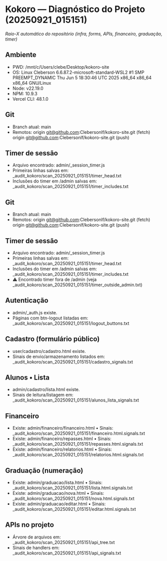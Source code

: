 # Kokoro — Diagnóstico do Projeto (20250921_015151)
_Raio-X automático do repositório (infra, forms, APIs, financeiro, graduação, timer)_

## Ambiente
- PWD: /mnt/c/Users/clebe/Desktop/kokoro-site
- OS: Linux Cleberson 6.6.87.2-microsoft-standard-WSL2 #1 SMP PREEMPT_DYNAMIC Thu Jun  5 18:30:46 UTC 2025 x86_64 x86_64 x86_64 GNU/Linux
- Node: v22.19.0
- NPM:  10.9.3
- Vercel CLI: 48.1.0

## Git
- Branch atual: main
- Remotos:
origin	git@github.com:Clebersonlf/kokoro-site.git (fetch)
origin	git@github.com:Clebersonlf/kokoro-site.git (push)

## Timer de sessão
- Arquivo encontrado: admin/_session_timer.js
- Primeiras linhas salvas em: _audit_kokoro/scan_20250921_015151/timer_head.txt
- Inclusões do timer em /admin salvas em: _audit_kokoro/scan_20250921_015151/timer_includes.txt
## Git
- Branch atual: main
- Remotos:
origin	git@github.com:Clebersonlf/kokoro-site.git (fetch)
origin	git@github.com:Clebersonlf/kokoro-site.git (push)

## Timer de sessão
- Arquivo encontrado: admin/_session_timer.js
- Primeiras linhas salvas em: _audit_kokoro/scan_20250921_015151/timer_head.txt
- Inclusões do timer em /admin salvas em: _audit_kokoro/scan_20250921_015151/timer_includes.txt
- ⚠️ Encontrado timer fora de /admin (veja _audit_kokoro/scan_20250921_015151/timer_outside_admin.txt)

## Autenticação
- admin/_auth.js existe.
- Páginas com btn-logout listadas em: _audit_kokoro/scan_20250921_015151/logout_buttons.txt

## Cadastro (formulário público)
- user/cadastro/cadastro.html existe.
- Sinais de envio/armazenamento listados em: _audit_kokoro/scan_20250921_015151/cadastro_signals.txt

## Alunos • Lista
- admin/cadastro/lista.html existe.
- Sinais de leitura/listagem em: _audit_kokoro/scan_20250921_015151/alunos_lista_signals.txt

## Financeiro
- Existe: admin/financeiro/financeiro.html
  • Sinais: _audit_kokoro/scan_20250921_015151/financeiro.html.signals.txt
- Existe: admin/financeiro/repasses.html
  • Sinais: _audit_kokoro/scan_20250921_015151/repasses.html.signals.txt
- Existe: admin/financeiro/relatorios.html
  • Sinais: _audit_kokoro/scan_20250921_015151/relatorios.html.signals.txt

## Graduação (numeração)
- Existe: admin/graduacao/lista.html
  • Sinais: _audit_kokoro/scan_20250921_015151/lista.html.signals.txt
- Existe: admin/graduacao/nova.html
  • Sinais: _audit_kokoro/scan_20250921_015151/nova.html.signals.txt
- Existe: admin/graduacao/editar.html
  • Sinais: _audit_kokoro/scan_20250921_015151/editar.html.signals.txt

## APIs no projeto
- Árvore de arquivos em: _audit_kokoro/scan_20250921_015151/api_tree.txt
- Sinais de handlers em: _audit_kokoro/scan_20250921_015151/api_signals.txt

